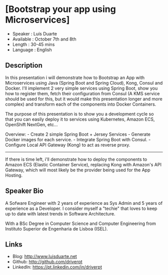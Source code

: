 [Bootstrap your app using Microservices]
========================

* Speaker   : Luís Duarte
* Available : October 7th and 8th
* Length    : 30-45 mins
* Language  : English

Description
-----------

In this presentation i will demonstrate how to Bootstrap an App with Microservices using Java (Spring Boot and Spring Cloud), Kong, Consul and Docker.
I'll implement 2 very simple services using Spring Boot, show you how to register them, fetch their configuration from Consul (A KMS service should be used for this, but it would make this presentation longer and more complex) and transform each of the components into Docker Containers.

The purpose of this presentation is to show you a development cycle so that you can easily deploy it to services using Kubernetes, Amazon ECS, OpenShift NextGen, etc...

Overview:
	- Create 2 simple Spring Boot + Jersey Services
	- Generate Docker images for each service.
	- Integrate Spring Boot with Consul.
	- Configure Local API Gateway (Kong) to act as reverse proxy.

---------------
If there is time left, i'll demonstrate how to deploy the components to Amazon ECS (Elastic Container Service), replacing Kong with Amazon's API Gateway, which will most likely be the provider being used for the App Hosting.

Speaker Bio
-----------

A Sofware Engineer with 2 years of experience as Sys Admin and 5 years of experience as a Developer. I consider myself a "techie" that loves to keep up to date with latest trends in Software Architecture.

With a BSc Degree in Computer Science and Computer Engineering from Instituto Superior de Engenharia de Lisboa (ISEL).

Links
-----

* Blog: http://www.luisduarte.net
* Github: http://github.com/driverpt
* LinkedIn: https://pt.linkedin.com/in/driverpt